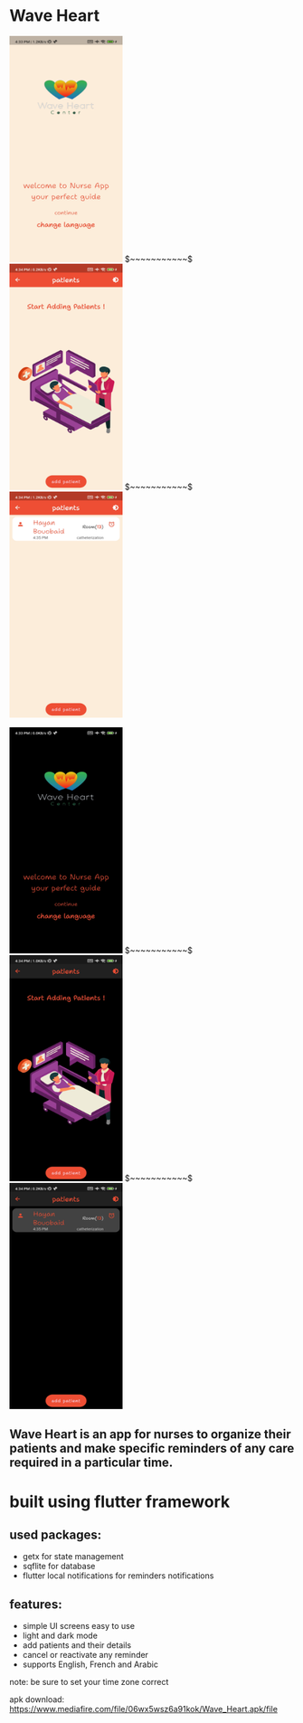 # Wave Heart

<p float="left">
<img src="https://github.com/Hayan47/Hayan47/blob/main/nurse1.jpg" width="200" height="400" />
$~~~~~~~~~~~$
<img src="https://github.com/Hayan47/Hayan47/blob/main/nurse2.jpg" width="200" height="400" />
$~~~~~~~~~~~$
<img src="https://github.com/Hayan47/Hayan47/blob/main/nurse3.jpg" width="200" height="400" />
</p>

<p float="left">
<img src="https://github.com/Hayan47/Hayan47/blob/main/nurse4.jpg" width="200" height="400" />
$~~~~~~~~~~~$
<img src="https://github.com/Hayan47/Hayan47/blob/main/nurse5.jpg" width="200" height="400" />
$~~~~~~~~~~~$
<img src="https://github.com/Hayan47/Hayan47/blob/main/nurse6.jpg" width="200" height="400" />
</p>

## Wave Heart is an app for nurses to organize their patients and make specific reminders of any care required in a particular time.
# built using flutter framework
## used packages:
* getx for state management
* sqflite for database
* flutter local notifications for reminders notifications
## features:
* simple UI screens easy to use
* light and dark mode
* add patients and their details
* cancel or reactivate any reminder
* supports English, French and Arabic

note: be sure to set your time zone correct

apk download: https://www.mediafire.com/file/06wx5wsz6a91kok/Wave_Heart.apk/file


